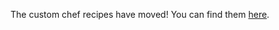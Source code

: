 The custom chef recipes have moved! You can find them [here](https://github.com/engineyard/ey-cookbooks-stable-v5/tree/master/custom-cookbooks).